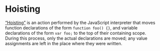 # Hoisting

[“Hoisting”](http://www.adequatelygood.com/JavaScript-Scoping-and-Hoisting.html) is an action performed by the JavaScript interpreter that moves function declarations of the form `function foo() {}`, and variable declarations of the form `var foo;` to the top of their containing scope. During this process, only the actual declarations are moved; any value assignments are left in the place where they were written.
